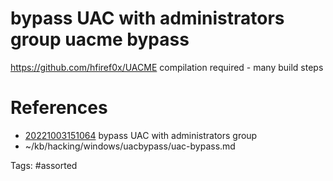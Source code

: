 # bypass UAC with administrators group uacme bypass
https://github.com/hfiref0x/UACME
compilation required - many build steps

# References
- [20221003151064](/zet/20221003151064/) bypass UAC with administrators group
- ~/kb/hacking/windows/uacbypass/uac-bypass.md

Tags:
    #assorted

